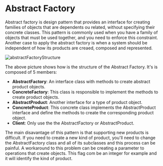 # **Abstract Factory**

Abstract factory is design pattern that provides an interface for creating families of objects that are dependents ou related, without specifying their concrete classes. This pattern is commonly used when you have a family of objects that must be used together, and you need to enforce this constraint. Another case to apply the abstract factory is when a system should be independent of how its products are creaed, composed and represented.

![abstractFactoryStructure](https://github.com/systane/courses/blob/master/designPatterns/img/abstractFactoryStructure.png)

The above picture shows how is the structure of the Abstract Factory. It's is composed of 5 members:
- **AbstractFactory**: An interface class with methods to create abstract product objects.
- **ConcreteFactory**: This class is responsible to implement the methods to create product objects.
- **AbstractProduct**: Another interface for a type of product object.
- **ConcreteProduct**: This concrete class implements the AbstractProduct interface and define the methods to create the corresponding product object.
- **Client**: Only use the the AbstractFactory or AbstractProduct.

The main disavantage of this pattern is that supporting new products is difficult. If you need to create a new kind of product, you'll need to change the AbstractFactory class and all of its subclasses and this process can be painful. A workaround to this problem can be creating a parameter to operations that create objects. This flag com be an integer for example and it will identify the kind of product.